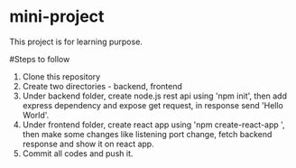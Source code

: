# mini-project
This project is for learning purpose.

#Steps to follow

1. Clone this repository
2. Create two directories - backend, frontend
3. Under backend folder, create node.js rest api using 'npm init', then add express dependency and expose get request, in response send 'Hello World'.
4. Under frontend folder, create react app using 'npm create-react-app <app-name>', then make some changes like listening port change, fetch backend response and show    it on react app.
5. Commit all codes and push it.


